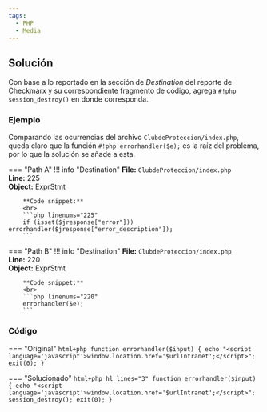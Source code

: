 ```yaml
---
tags:
  - PHP
  - Media
---
```


## Solución

Con base a lo reportado en la sección de _Destination_ del reporte de Checkmarx y su correspondiente fragmento de código,
agrega `#!php session_destroy()` en donde corresponda.

### Ejemplo

Comparando las ocurrencias del archivo `ClubdeProteccion/index.php`, queda claro que la
función `#!php errorhandler($e);` es la raíz del problema, por lo que la solución se añade a esta.

=== "Path A"
    !!! info "Destination"
        **File:** `ClubdeProteccion/index.php`
        <br>
        **Line:** 225
        <br>
        **Object:** ExprStmt

        **Code snippet:**
        <br>
        ```php linenums="225"
        if (isset($jresponse["error"])) errorhandler($jresponse["error_description"]);
        ```

=== "Path B"
    !!! info "Destination"
        **File:** `ClubdeProteccion/index.php`
        <br>
        **Line:** 220
        <br>
        **Object:** ExprStmt

        **Code snippet:**
        <br>
        ```php linenums="220"
        errorhandler($e);
        ```

### Código

=== "Original"
    ```html+php
    function errorhandler($input) {
        echo "<script language='javascript'>window.location.href='$urlIntranet';</script>";
        exit(0);
    }
    ```

=== "Solucionado"
    ```html+php hl_lines="3"
    function errorhandler($input) {
        echo "<script language='javascript'>window.location.href='$urlIntranet';</script>";
        session_destroy();
        exit(0);
    }
    ```
